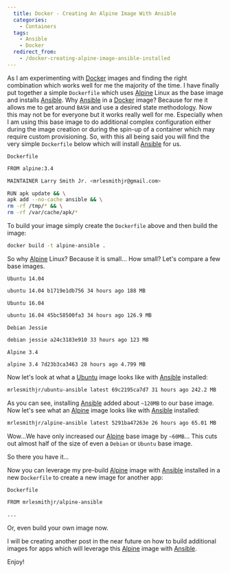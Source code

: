 ```yaml
---
  title: Docker - Creating An Alpine Image With Ansible
  categories:
    - Containers
  tags:
    - Ansible
    - Docker
  redirect_from:
    - /docker-creating-alpine-image-ansible-installed
---
```


As I am experimenting with [Docker](https://www.docker.com) images and finding
the right combination which works well for me the majority of the time. I have
finally put together a simple `Dockerfile` which uses [Alpine](http://alpinelinux.org)
Linux as the base image and installs [Ansible](https://www.ansible.com). Why
[Ansible](https://www.ansible.com/) in a [Docker](https://www.docker.com) image?
Because for me it allows me to get around `BASH` and use a desired state
methodology. Now this may not be for everyone but it works really well for me.
Especially when I am using this base image to do additional complex configuration
either during the image creation or during the spin-up of a container which may
require custom provisioning. So, with this all being said you will find the very
simple `Dockerfile` below which will install [Ansible](https://www.ansible.com/)
for us.

`Dockerfile`

```bash
FROM alpine:3.4

MAINTAINER Larry Smith Jr. <mrlesmithjr@gmail.com>

RUN apk update && \
apk add --no-cache ansible && \
rm -rf /tmp/* && \
rm -rf /var/cache/apk/*
```

To build your image simply create the `Dockerfile` above and then build the image:

```bash
docker build -t alpine-ansible .
```

So why [Alpine](http://alpinelinux.org/) Linux? Because it is small... How small?
Let's compare a few base images.

`Ubuntu 14.04`

```bash
ubuntu 14.04 b1719e1db756 34 hours ago 188 MB
```

`Ubuntu 16.04`

```bash
ubuntu 16.04 45bc58500fa3 34 hours ago 126.9 MB
```

`Debian Jessie`

```bash
debian jessie a24c3183e910 33 hours ago 123 MB
```

`Alpine 3.4`

```bash
alpine 3.4 7d23b3ca3463 28 hours ago 4.799 MB
```

Now let's look at what a [Ubuntu](http://www.ubuntu.com/) image looks like with
[Ansible](https://www.ansible.com/) installed:

```bash
mrlesmithjr/ubuntu-ansible latest 69c2195ca7d7 31 hours ago 242.2 MB
```

As you can see, installing [Ansible](https://www.ansible.com/) added about
`~120MB` to our base image. Now let's see what an [Alpine](http://alpinelinux.org/)
image looks like with [Ansible](https://www.ansible.com/) installed:

```bash
mrlesmithjr/alpine-ansible latest 5291ba47263e 26 hours ago 65.01 MB
```

Wow...We have only increased our [Alpine](http://alpinelinux.org/) base image
by `~60MB`... This cuts out almost half of the size of even a `Debian` or
`Ubuntu` base image.

So there you have it...

Now you can leverage my pre-build [Alpine](http://alpinelinux.org/) image with
[Ansible](https://www.ansible.com/) installed in a new `Dockerfile` to create a
new image for another app:

`Dockerfile`

```bash
FROM mrlesmithjr/alpine-ansible

...
```

Or, even build your own image now.

I will be creating another post in the near future on how to build additional
images for apps which will leverage this [Alpine](http://alpinelinux.org/) image
with [Ansible](https://www.ansible.com/).

Enjoy!
